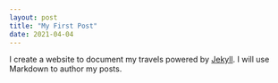 ```yaml
---
layout: post
title: "My First Post"
date: 2021-04-04
---
```


I create a website to document my travels powered by [Jekyll](http://jekyllrb.com). I will use Markdown to author my posts.
